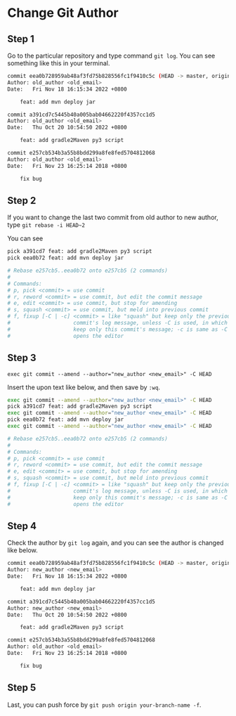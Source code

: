 # Change Git Author

## Step 1

Go to the particular repository and type command `git log`. You can see something like this in your terminal.

```sh
commit eea0b728959ab48af3fd75b828556fc1f9410c5c (HEAD -> master, origin/master, origin/HEAD)
Author: old_author <old_email>
Date:   Fri Nov 18 16:15:34 2022 +0800

    feat: add mvn deploy jar

commit a391cd7c5445b40a005bab04662220f4357cc1d5
Author: old_author <old_email>
Date:   Thu Oct 20 10:54:50 2022 +0800

    feat: add gradle2Maven py3 script

commit e257cb534b3a55b8bdd299a8fe8fed5704812068
Author: old_author <old_email>
Date:   Fri Nov 23 16:25:14 2018 +0800

    fix bug
```

## Step 2

If you want to change the last two commit from old author to new author, type `git rebase -i HEAD~2`

You can see

```sh
pick a391cd7 feat: add gradle2Maven py3 script
pick eea0b72 feat: add mvn deploy jar

# Rebase e257cb5..eea0b72 onto e257cb5 (2 commands)
#
# Commands:
# p, pick <commit> = use commit
# r, reword <commit> = use commit, but edit the commit message
# e, edit <commit> = use commit, but stop for amending
# s, squash <commit> = use commit, but meld into previous commit
# f, fixup [-C | -c] <commit> = like "squash" but keep only the previous
#                    commit's log message, unless -C is used, in which case
#                    keep only this commit's message; -c is same as -C but
#                    opens the editor
```

## Step 3

`exec git commit --amend --author="new_author <new_email>" -C HEAD`

Insert the upon text like below, and then save by `:wq`.

```sh
exec git commit --amend --author="new_author <new_email>" -C HEAD
pick a391cd7 feat: add gradle2Maven py3 script
exec git commit --amend --author="new_author <new_email>" -C HEAD
pick eea0b72 feat: add mvn deploy jar
exec git commit --amend --author="new_author <new_email>" -C HEAD

# Rebase e257cb5..eea0b72 onto e257cb5 (2 commands)
#
# Commands:
# p, pick <commit> = use commit
# r, reword <commit> = use commit, but edit the commit message
# e, edit <commit> = use commit, but stop for amending
# s, squash <commit> = use commit, but meld into previous commit
# f, fixup [-C | -c] <commit> = like "squash" but keep only the previous
#                    commit's log message, unless -C is used, in which case
#                    keep only this commit's message; -c is same as -C but
#                    opens the editor
```

## Step 4

Check the author by `git log` again, and you can see the author is changed like below.

```sh
commit eea0b728959ab48af3fd75b828556fc1f9410c5c (HEAD -> master, origin/master, origin/HEAD)
Author: new_author <new_email>
Date:   Fri Nov 18 16:15:34 2022 +0800

    feat: add mvn deploy jar

commit a391cd7c5445b40a005bab04662220f4357cc1d5
Author: new_author <new_email>
Date:   Thu Oct 20 10:54:50 2022 +0800

    feat: add gradle2Maven py3 script

commit e257cb534b3a55b8bdd299a8fe8fed5704812068
Author: old_author <old_email>
Date:   Fri Nov 23 16:25:14 2018 +0800

    fix bug
```

## Step 5

Last, you can push force by `git push origin your-branch-name -f`.
